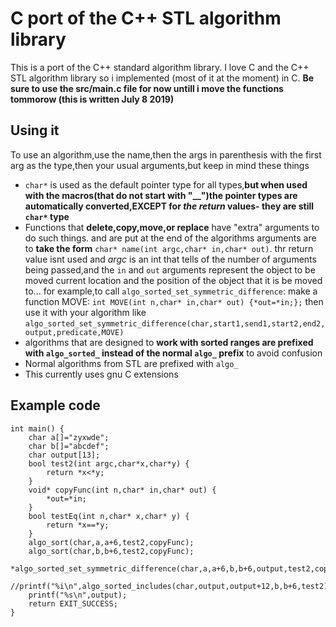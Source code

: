 # C port of the C++  STL algorithm library
This is a port of the C++ standard algorithm library. I love C and the C++ STL algorithm library so i implemented (most of it at the moment)  in C. **Be sure to use the src/main.c file for now untill i move the functions tommorow (this is written July 8 2019)**

## Using it
To use an algorithm,use the name,then the args in parenthesis with the first arg as the type,then your usual arguments,but keep in mind these things

 - `char*` is used as the default pointer type for all types,**but when used with the macros(that do not start with "__")the pointer types are automatically converted,EXCEPT for *the return* values- they are still  `char*`  type**
 - Functions that **delete,copy,move,or replace** have "extra" arguments to do such things. and are put at the end of the algorithms arguments are to **take the form** `char* name(int argc,char* in,char* out)`. thr return value isnt used and *argc* is an int that tells of the number of arguments being passed,and the `in` and `out` arguments represent the object to be moved current location and the position of the object that it is be moved to... for example,to call `algo_sorted_set_symmetric_difference`: make a function MOVE: `
int MOVE(int n,char* in,char* out) {*out=*in;}; `
then use it with your algorithm like `algo_sorted_set_symmetric_difference(char,start1,send1,start2,end2,output,predicate,MOVE)`
 - algorithms that are designed to **work with sorted ranges are prefixed with `algo_sorted_` instead of the normal `algo_` prefix** to avoid confusion
- Normal algorithms from STL are prefixed with `algo_`
- This currently uses gnu C extensions
## Example code
```
int main() {
	char a[]="zyxwde";
	char b[]="abcdef";
	char output[13];
	bool test2(int argc,char*x,char*y) {
		return *x<*y;
	}
	void* copyFunc(int n,char* in,char* out) {
		*out=*in;
	}
	bool testEq(int n,char* x,char* y) {
		return *x==*y;
	}
	algo_sort(char,a,a+6,test2,copyFunc);
	algo_sort(char,b,b+6,test2,copyFunc);
	*algo_sorted_set_symmetric_difference(char,a,a+6,b,b+6,output,test2,copyFunc)=0;
	//printf("%i\n",algo_sorted_includes(char,output,output+12,b,b+6,test2));
	printf("%s\n",output);
	return EXIT_SUCCESS;
}
```
